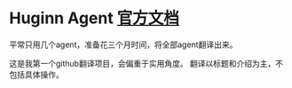 # Huginn Agent [官方文档](http://huginnio.herokuapp.com/agents)
平常只用几个agent，准备花三个月时间，将全部agent翻译出来。

这是我第一个github翻译项目，会偏重于实用角度。
翻译以标题和介绍为主，不包括具体操作。